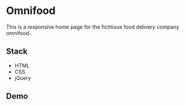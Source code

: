 # Omnifood 

This is a responsive home page for the fictitious food delivery company omnifood.

## Stack

- HTML
- CSS
- jQuery

## Demo


